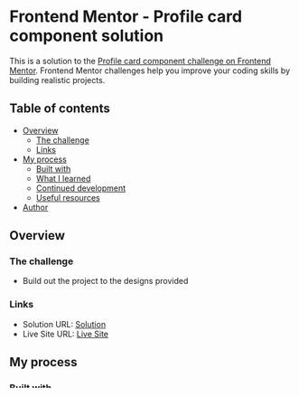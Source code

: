 # Frontend Mentor - Profile card component solution

This is a solution to the [Profile card component challenge on Frontend Mentor](https://www.frontendmentor.io/challenges/profile-card-component-cfArpWshJ). Frontend Mentor challenges help you improve your coding skills by building realistic projects. 

## Table of contents

- [Overview](#overview)
  - [The challenge](#the-challenge)
  - [Links](#links)
- [My process](#my-process)
  - [Built with](#built-with)
  - [What I learned](#what-i-learned)
  - [Continued development](#continued-development)
  - [Useful resources](#useful-resources)
- [Author](#author)

## Overview

### The challenge

- Build out the project to the designs provided

### Links

- Solution URL: [Solution](https://github.com/RicardoFuentes437/profile-card-component-main)
- Live Site URL: [Live Site](https://ricardofuentes437.github.io/profile-card-component-main/)

## My process

### Built with

- Semantic HTML5 markup
- CSS custom properties
- Flexbox
- Bootstrap
- Mobile-first workflow


### What I learned
I learned that i can have a background image and a a background color at the same time, this way the background will look even better.

### Continued development

I want to keep learning about backgrounds and the differt ways i can style them.

### Useful resources

- [Background Color and Image](https://stackoverflow.com/questions/8195215/css-background-image-on-background-color) - This helped me understand how i can use both a background color and image at the same time.

## Author

- Github - [RicardoFuentes437](https://github.com/RicardoFuentes437)
- Frontend Mentor - [@RicardoFuentes437](https://www.frontendmentor.io/profile/RicardoFuentes437)

